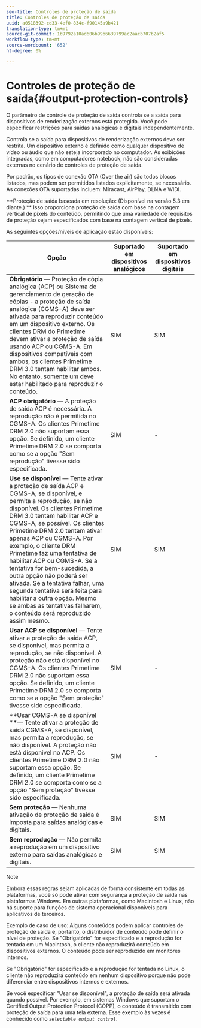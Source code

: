 ```yaml
---
seo-title: Controles de proteção de saída
title: Controles de proteção de saída
uuid: a0518392-cd33-4ef0-834c-f90145a9b421
translation-type: tm+mt
source-git-commit: 1b9792a10ad606b99b6639799ac2aacb707b2af5
workflow-type: tm+mt
source-wordcount: '652'
ht-degree: 0%

---
```



# Controles de proteção de saída{#output-protection-controls}

O parâmetro de controle de proteção de saída controla se a saída para dispositivos de renderização externos está protegida. Você pode especificar restrições para saídas analógicas e digitais independentemente.

Controla se a saída para dispositivos de renderização externos deve ser restrita. Um dispositivo externo é definido como qualquer dispositivo de vídeo ou áudio que não esteja incorporado no computador. As exibições integradas, como em computadores notebook, não são consideradas externas no cenário de controles de proteção de saída.

Por padrão, os tipos de conexão OTA (Over the air) são todos blocos listados, mas podem ser permitidos listados explicitamente, se necessário. As conexões OTA suportadas incluem: Miracast, AirPlay, DLNA e WIDI.

**Proteção de saída baseada em resolução: (Disponível na versão 5.3 em diante.) ** Isso proporciona proteção de saída com base na contagem vertical de pixels do conteúdo, permitindo que uma variedade de requisitos de proteção sejam especificados com base na contagem vertical de pixels.

As seguintes opções/níveis de aplicação estão disponíveis:

| Opção | Suportado em dispositivos analógicos | Suportado em dispositivos digitais |
|---|---|---|
| **Obrigatório** — Proteção de cópia analógica (ACP) ou Sistema de gerenciamento de geração de cópias - a proteção de saída analógica (CGMS-A) deve ser ativada para reproduzir conteúdo em um dispositivo externo. Os clientes DRM do Primetime devem ativar a proteção de saída usando ACP ou CGMS-A. Em dispositivos compatíveis com ambos, os clientes Primetime DRM 3.0 tentam habilitar ambos. No entanto, somente um deve estar habilitado para reproduzir o conteúdo. | SIM | SIM |
| **ACP obrigatório** — A proteção de saída ACP é necessária. A reprodução não é permitida no CGMS-A. Os clientes Primetime DRM 2.0 não suportam essa opção. Se definido, um cliente Primetime DRM 2.0 se comporta como se a opção &quot;Sem reprodução&quot; tivesse sido especificada. | SIM | - |
| **Use se disponível** — Tente ativar a proteção de saída ACP e CGMS-A, se disponível, e permita a reprodução, se não disponível. Os clientes Primetime DRM 3.0 tentam habilitar ACP e CGMS-A, se possível. Os clientes Primetime DRM 2.0 tentam ativar apenas ACP ou CGMS-A. Por exemplo, o cliente DRM Primetime faz uma tentativa de habilitar ACP ou CGMS-A. Se a tentativa for bem-sucedida, a outra opção não poderá ser ativada. Se a tentativa falhar, uma segunda tentativa será feita para habilitar a outra opção. Mesmo se ambas as tentativas falharem, o conteúdo será reproduzido assim mesmo. | SIM | SIM |
| **Usar ACP se disponível** — Tente ativar a proteção de saída ACP, se disponível, mas permita a reprodução, se não disponível. A proteção não está disponível no CGMS-A. Os clientes Primetime DRM 2.0 não suportam essa opção. Se definido, um cliente Primetime DRM 2.0 se comporta como se a opção &quot;Sem proteção&quot; tivesse sido especificada. | SIM | - |
| **Usar CGMS-A se disponível **— Tente ativar a proteção de saída CGMS-A, se disponível, mas permita a reprodução, se não disponível. A proteção não está disponível no ACP. Os clientes Primetime DRM 2.0 não suportam essa opção. Se definido, um cliente Primetime DRM 2.0 se comporta como se a opção &quot;Sem proteção&quot; tivesse sido especificada. | SIM | - |
| **Sem proteção** — Nenhuma ativação de proteção de saída é imposta para saídas analógicas e digitais. | SIM | SIM |
| **Sem reprodução** — Não permita a reprodução em um dispositivo externo para saídas analógicas e digitais. | SIM | SIM |

>[!NOTE]
>
>Embora essas regras sejam aplicadas de forma consistente em todas as plataformas, você só pode ativar com segurança a proteção de saída nas plataformas Windows. Em outras plataformas, como Macintosh e Linux, não há suporte para funções de sistema operacional disponíveis para aplicativos de terceiros.

Exemplo de caso de uso: Alguns conteúdos podem aplicar controles de proteção de saída e, portanto, o distribuidor de conteúdo pode definir o nível de proteção. Se &quot;Obrigatório&quot; for especificado e a reprodução for tentada em um Macintosh, o cliente não reproduzirá conteúdo em dispositivos externos. O conteúdo pode ser reproduzido em monitores internos.

Se &quot;Obrigatório&quot; for especificado e a reprodução for tentada no Linux, o cliente não reproduzirá conteúdo em nenhum dispositivo porque não pode diferenciar entre dispositivos internos e externos.

Se você especificar &quot;Usar se disponível&quot;, a proteção de saída será ativada quando possível. Por exemplo, em sistemas Windows que suportam o Certified Output Protection Protocol (COPP), o conteúdo é transmitido com proteção de saída para uma tela externa. Esse exemplo às vezes é conhecido como *`selectable output control`*.
